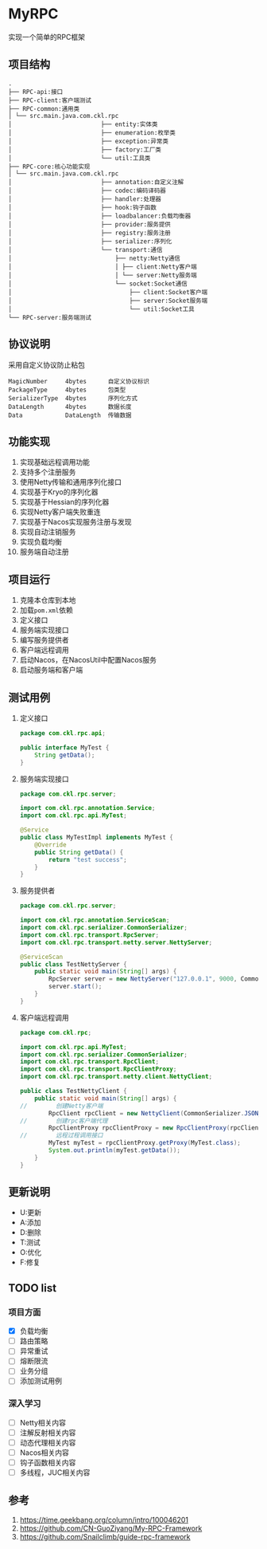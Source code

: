 # MyRPC

实现一个简单的RPC框架

## 项目结构

```
.
├── RPC-api:接口
├── RPC-client:客户端测试    
├── RPC-common:通用类
│ └── src.main.java.com.ckl.rpc
│                         ├── entity:实体类        
│                         ├── enumeration:枚举类
│                         ├── exception:异常类
│                         ├── factory:工厂类
│                         └── util:工具类
├── RPC-core:核心功能实现
│ └── src.main.java.com.ckl.rpc
│                         ├── annotation:自定义注解
│                         ├── codec:编码译码器
│                         ├── handler:处理器
│                         ├── hook:钩子函数
│                         ├── loadbalancer:负载均衡器
│                         ├── provider:服务提供
│                         ├── registry:服务注册
│                         ├── serializer:序列化
│                         └── transport:通信
│                             ├── netty:Netty通信
│                             │ ├── client:Netty客户端
│                             │ └── server:Netty服务端
│                             └── socket:Socket通信
│                                 ├── client:Socket客户端
│                                 ├── server:Socket服务端
│                                 └── util:Socket工具
└── RPC-server:服务端测试 
```

## 协议说明

采用自定义协议防止粘包

```
MagicNumber     4bytes      自定义协议标识
PackageType     4bytes      包类型
SerializerType  4bytes      序列化方式
DataLength      4bytes      数据长度
Data            DataLength  传输数据   
```

## 功能实现

1. 实现基础远程调用功能
2. 支持多个注册服务
3. 使用Netty传输和通用序列化接口
4. 实现基于Kryo的序列化器
5. 实现基于Hessian的序列化器
6. 实现Netty客户端失败重连
7. 实现基于Nacos实现服务注册与发现
8. 实现自动注销服务
9. 实现负载均衡
10. 服务端自动注册

## 项目运行

1. 克隆本仓库到本地
2. 加载`pom.xml`依赖
3. 定义接口
4. 服务端实现接口
5. 编写服务提供者
6. 客户端远程调用
7. 启动Nacos，在NacosUtil中配置Nacos服务
8. 启动服务端和客户端

## 测试用例

1. 定义接口
    ```java
    package com.ckl.rpc.api;
   
    public interface MyTest {
        String getData();
    }
    ```
2. 服务端实现接口
    ```java
    package com.ckl.rpc.server;
   
    import com.ckl.rpc.annotation.Service;
    import com.ckl.rpc.api.MyTest;
   
    @Service
    public class MyTestImpl implements MyTest {
        @Override
        public String getData() {
            return "test success";
        }
    }
    ```
3. 服务提供者
    ```java
    package com.ckl.rpc.server;
    
    import com.ckl.rpc.annotation.ServiceScan;
    import com.ckl.rpc.serializer.CommonSerializer;
    import com.ckl.rpc.transport.RpcServer;
    import com.ckl.rpc.transport.netty.server.NettyServer;
    
    @ServiceScan
    public class TestNettyServer {
        public static void main(String[] args) {
            RpcServer server = new NettyServer("127.0.0.1", 9000, CommonSerializer.JSON_SERIALIZER);
            server.start();
        }
    }
    ```
4. 客户端远程调用

   ```java
   package com.ckl.rpc;
   
   import com.ckl.rpc.api.MyTest;
   import com.ckl.rpc.serializer.CommonSerializer;
   import com.ckl.rpc.transport.RpcClient;
   import com.ckl.rpc.transport.RpcClientProxy;
   import com.ckl.rpc.transport.netty.client.NettyClient;
   
   public class TestNettyClient {
       public static void main(String[] args) {
   //        创建Netty客户端
           RpcClient rpcClient = new NettyClient(CommonSerializer.JSON_SERIALIZER);
   //        创建rpc客户端代理
           RpcClientProxy rpcClientProxy = new RpcClientProxy(rpcClient);
   //        远程过程调用接口
           MyTest myTest = rpcClientProxy.getProxy(MyTest.class);
           System.out.println(myTest.getData());
       }
   }
   ```

## 更新说明

- U:更新
- A:添加
- D:删除
- T:测试
- O:优化
- F:修复

## TODO list

### 项目方面

- [x] 负载均衡
- [ ] 路由策略
- [ ] 异常重试
- [ ] 熔断限流
- [ ] 业务分组
- [ ] 添加测试用例

### 深入学习

- [ ] Netty相关内容
- [ ] 注解反射相关内容
- [ ] 动态代理相关内容
- [ ] Nacos相关内容
- [ ] 钩子函数相关内容
- [ ] 多线程，JUC相关内容

## 参考

1. https://time.geekbang.org/column/intro/100046201
2. https://github.com/CN-GuoZiyang/My-RPC-Framework
3. https://github.com/Snailclimb/guide-rpc-framework
